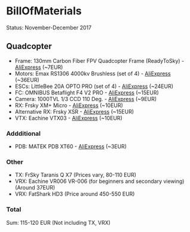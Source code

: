 # BillOfMaterials

Status: November-December 2017

## Quadcopter

- Frame: 130mm Carbon Fiber FPV Quadcopter Frame (ReadyToSky) - [AliExpress][130-frame] (~7EUR)
- Motors: Emax RS1306 4000kv Brushless (set of 4) - [AliExpress][130-motors] (~36EUR)
- ESCs: LittleBee 20A OPTO PRO (set of 4) - [AliExpress][130-escs] (~24EUR) 
- FC: OMNIBUS Betaflight F4 V2 PRO - [AliExpress][130-fc] (~15EUR)
- Camera: 1000TVL 1/3 CCD 110 Deg. - [AliExpress][130-camera] (~9EUR)
- RX: Frsky XM+ Micro - [AliExpress][130-rx] (~10EUR)
- Alternative RX: Frsky XSR - [AliExpress][130-rx-alt] (~15EUR)
- VTX: Eachine VTX03 - [AliExpress][130-vtx] (~10EUR)

### Addditional

- PDB: MATEK PDB XT60 - [AliExpress][130-pdb] (~3EUR)

### Other

- TX: FrSky Taranis Q X7 (Prices vary, 80-110 EUR)
- VRX: Eachine VR006 VR-006 (for beginners and secondary viewing) (Around 37EUR)
- VRX: FatShark HD3 (Price around 450-550 EUR)

### Total

Sum: 115-120 EUR (Not including TX, VRX)

[130-frame]: https://www.aliexpress.com/item/Mini-130mm-130-Carbon-Fiber-FPV-Quadcopter-Frame-Kits-Matek-PDB-XT60-w-5V-12V-BEC/32710935704.html
[130-motors]: https://www.aliexpress.com/item/4set-lot-Original-Emax-RS1306-3300KV-4000kv-CW-CCW-Brushless-Motor-for-FPV-Racing-QAV130-QAV150/32687681343.html
[130-escs]: https://www.aliexpress.com/item/Original-FVT-LittleBee-20A-OPTO-PRO-ESC-Favourite-BLHeli-2-4S-F396-Supports-OneShot125-For-RC/32659772852.html
[130-fc]:https://www.aliexpress.com/item/OMNIBUS-Betaflight-F4-V2-PRO-Flight-Controller-Board-w-Baro-Built-in-OSD-With-Power-Supply/1000005051903.html
[130-camera]: https://www.aliexpress.com/item/Shiping-Cost-Extra-Production-Price/32777080953.html
[130-rx]: https://www.aliexpress.com/item/Frsky-XM-Micro-D16-SBUS-Full-Range-Receiver-Up-to-16CH/32779679173.html
[130-rx-alt]: https://www.aliexpress.com/item/FrSky-XSR-2-4GHz-16CH-ACCST-Receiver-S-Bus-CPPM-Output-Support-X9D-X9E-X9DP-X12S/32789890235.html
[130-vtx]: https://www.aliexpress.com/item/Eachine-VTX03-Super-Mini-5-8G-72CH-0-25mW-50mw-200mW-Switchable-FPV-Transmitter/32783340891.html
[130-pdb]: https://www.aliexpress.com/item/MATEK-Mini-Power-Hub-PDB-XT60-Power-Distribution-Board-PDB-XT60-with-BEC-5V-12V-for/32796297702.html
